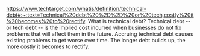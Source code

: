 https://www.techtarget.com/whatis/definition/technical-debt#:~:text=Technical%20debt%20%2D%2D%20or%20tech,costly%20it%20becomes%20to%20rectify.
What is technical debt?
Technical debt -- or tech debt -- is the implied cost incurred when businesses do not fix problems that will affect them in the future. Accruing technical debt causes existing problems to get worse over time. The longer debt builds up, the more costly it becomes to rectify.
